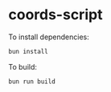 # coords-script

To install dependencies:

```bash
bun install
```

To build:

```bash
bun run build
```
